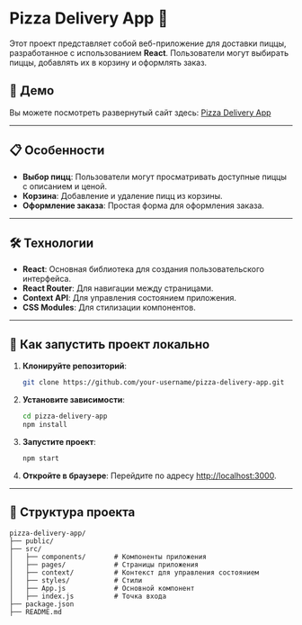 # Pizza Delivery App 🍕

Этот проект представляет собой веб-приложение для доставки пиццы, разработанное с использованием **React**. Пользователи могут выбирать пиццы, добавлять их в корзину и оформлять заказ.

## 🚀 Демо

Вы можете посмотреть развернутый сайт здесь: [Pizza Delivery App](https://pizza-delivery-five-nu.vercel.app/)

---

## 📋 Особенности

- **Выбор пицц**: Пользователи могут просматривать доступные пиццы с описанием и ценой.
- **Корзина**: Добавление и удаление пицц из корзины.
- **Оформление заказа**: Простая форма для оформления заказа.

---

## 🛠️ Технологии

- **React**: Основная библиотека для создания пользовательского интерфейса.
- **React Router**: Для навигации между страницами.
- **Context API**: Для управления состоянием приложения.
- **CSS Modules**: Для стилизации компонентов.

---

## 🚀 Как запустить проект локально

1. **Клонируйте репозиторий**:
   ```bash
   git clone https://github.com/your-username/pizza-delivery-app.git
   ```

2. **Установите зависимости**:
   ```bash
   cd pizza-delivery-app
   npm install
   ```

3. **Запустите проект**:
   ```bash
   npm start
   ```

4. **Откройте в браузере**:
   Перейдите по адресу [http://localhost:3000](http://localhost:3000).

---

## 📂 Структура проекта

```
pizza-delivery-app/
├── public/
├── src/
│   ├── components/       # Компоненты приложения
│   ├── pages/            # Страницы приложения
│   ├── context/          # Контекст для управления состоянием
│   ├── styles/           # Стили
│   ├── App.js            # Основной компонент
│   ├── index.js          # Точка входа
├── package.json
├── README.md
```